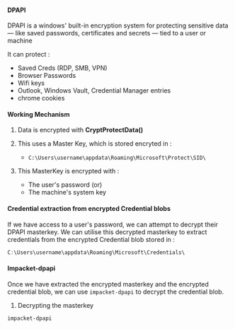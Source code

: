 


#### DPAPI 

DPAPI is a windows' built-in encryption system for protecting sensitive data — like saved passwords, certificates and secrets — tied to a user or machine


It can protect : 
- Saved Creds (RDP, SMB, VPN)
- Browser Passwords
- Wifi keys
- Outlook, Windows Vault, Credential Manager entries
- chrome cookies 


#### Working Mechanism

1. Data is encrypted with **CryptProtectData()**
2. This uses a Master Key, which is stored encryted in :
	- `C:\Users\username\appdata\Roaming\Microsoft\Protect\SID\`


3. This MasterKey is encrypted with :
	- The user's password (or)
	- The machine's system key




#### Credential extraction from encrypted Credential blobs


If we have access to a user's password, we can attempt to decrypt their DPAPI masterkey. We can utilise this decrypted masterkey to extract credentials from the encrypted Credential blob stored in : 

```Powershell
C:\Users\username\appdata\Roaming\Microsoft\Credentials\
```



#### Impacket-dpapi


Once we have extracted the encrypted masterkey and the encrypted credential blob, we can use `impacket-dpapi` to decrypt the credential blob.



1. Decrypting the masterkey

```bash
impacket-dpapi 
```



